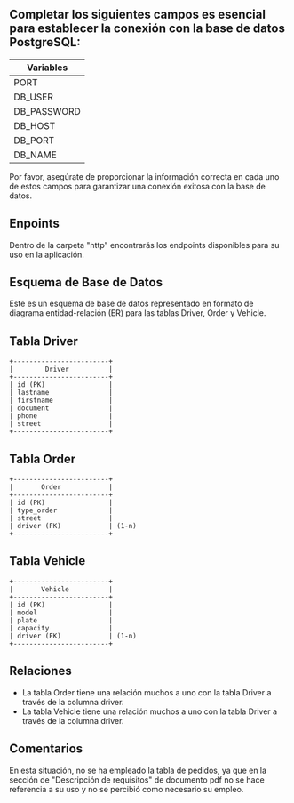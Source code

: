 ## Completar los siguientes campos es esencial para establecer la conexión con la base de datos PostgreSQL:

| Variables      |
|----------------|
| PORT           |
| DB_USER        |
| DB_PASSWORD    |
| DB_HOST        |
| DB_PORT        |
| DB_NAME        |


Por favor, asegúrate de proporcionar la información correcta en cada uno de estos campos para garantizar una conexión exitosa con la base de datos.


## Enpoints
Dentro de la carpeta "http" encontrarás los endpoints disponibles para su uso en la aplicación.


## Esquema de Base de Datos

Este es un esquema de base de datos representado en formato de diagrama entidad-relación (ER) para las tablas Driver, Order y Vehicle.

## Tabla Driver
    +------------------------+
    |        Driver          |
    +------------------------+
    | id (PK)                |
    | lastname               |
    | firstname              |
    | document               |
    | phone                  |
    | street                 |
    +------------------------+


## Tabla Order
    +------------------------+
    |       Order            |
    +------------------------+
    | id (PK)                |
    | type_order             |
    | street                 |
    | driver (FK)            | (1-n)
    +------------------------+

## Tabla Vehicle
    +------------------------+
    |       Vehicle          |
    +------------------------+
    | id (PK)                |
    | model                  |
    | plate                  |
    | capacity               |
    | driver (FK)            | (1-n)
    +------------------------+




## Relaciones
- La tabla Order tiene una relación muchos a uno con la tabla Driver a través de la columna driver.
- La tabla Vehicle tiene una relación muchos a uno con la tabla Driver a través de la columna driver.


## Comentarios
En esta situación, no se ha empleado la tabla de pedidos, ya que en la sección de "Descripción de requisitos" de documento pdf no se hace referencia a su uso y no se percibió como necesario su empleo.